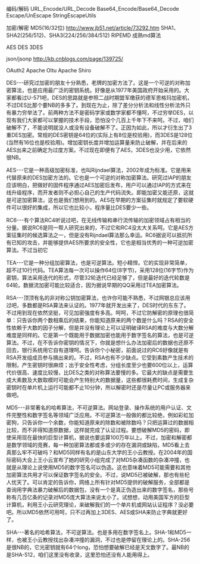 编码/解码
URL_Encode/URL_Decode
Base64_Encode/Base64_Decode
Escape/UnEscape		StringEscapeUtils

加密/解密
MD5(16/32位) http://www.jb51.net/article/73292.htm
SHA1、SHA2(256/512)、SHA3(224/256/384/512)
RIPEMD 成熟md算法

AES
DES
3DES

json/jsonp http://kb.cnblogs.com/page/139725/

OAuth2  Apache Oltu Apache Shiro

DES---研究过加密的朋友十分熟悉，老牌的加密方法了。这是一个可逆的对称加密算法，也是应用最广泛的密钥系统。好像是从1977年美国政府开始采用的。大家都看过U-571吧，DES的思路就是参照二战时期盟军缴获的德军恩格玛加密机，不过DES比那个要NB的多多了。到现在为止，除了差分分析法和线性分析法外只有暴力穷举法了。前两种方法不是密码学家或数学家都不懂呵，不过穷举DES，以现有我们大家都可以掌握的技术手段，恐怕没个几百上千年下不来呵。不过，咱们破解不了，不能说明就没人或没有设备破解不了。正因为如此，所以才衍生出了3重DES加密。常规的DES密钥是64位的(实际上有8位是校验用)，而3DES是128位(当然有16位也是校验用)。增加密钥长度并增加运算量来防止破解，并在后来的AES出来之前确定为过度方案。不过现在即便有了AES，3DES也没少用，它依然很NB。


AES---它是一种高级加密标准，也叫Rijndael算法，2002年成为标准。它是用来代替原来的DES加密方法的。它也是一个可逆的对称加密算法。研究过IAP的朋友应该明白，把做好的固件程序通过AES加密后发布，用户可以通过IAP的方式来在线升级程序，而开发者则不必担心自己的生产代码流失。即能加密又能还原，这就是可逆加密算法，这也是我们想用到的。AES在早期的方案征集时就规定了要软硬件可以很好的集成，所以它也比较小，程序量比DES要少一些。


RC6---有个算法RC4听说过吧，在无线传输和串行流传输的加密领域占有相当的分量。据说RC6是同一帮人研究出来的，不过它和RC4没太大关系呵。它是AES方案征集时的候选算法之一，但是没有Rijndael算法那么幸运。RC6据说可以抵抗所有已知的攻击，并能够提供AES所要求的安全性，它也是相当优秀的一种可逆加密算法。不过当初它


TEA---它是一种分组加密算法，也是可逆算法。短小精悍。它的实现非常简单，超不过10行代码。TEA算法每一次可以操作64位(8字节)，采用128位(16字节)作为密钥，算法采用迭代的形式，尽管32轮迭代已经足够了，但是最好的迭代轮数是64轮。数据流加密可能比较适合，因为据说早期的QQ采用过TEA加密算法。


RSA---顶顶有名的非对称公钥加密算法，也许你可能不熟悉，不过网银总应该用过吧，多数都是RSA算法来认证的。1977年就开发出来了，DES时代的东东了。不过用到现在依然坚挺，可见加密强度有多高。呵呵，不过它防解密的原理也很简单：只告诉你两个数相乘后的结果，你能知道原来的两个数是什么吗？RSA的安全性依赖于大数的因子分解，但是并没有理论上可以证明破译RSA的难度与大数分解难度是同样的。它是第一个既能用于数据加密也能用于数字签名的算法，也是可逆算法。不过，在不告诉你密钥的情况下，你就是想什么办法加密后的数据也还原不回去，银行系统用它自有道理呵。告诉你个小秘密，前面说过的RC6好像就是有RSA开发组成员参与搞出来的。不过，RSA也有不少缺点。它受到素数产生技术的限制，产生密钥时很麻烦；出于安全性考虑，分组长度至少也要600位以上，运算代价很高、速度比较慢，比DES之类的对称算法要慢的多。它最大的缺点是需要生成大素数及大数取模时可能会产生特别大的数据量，这些都很耗费时间，生成复杂密钥时在单片机上运行可能都不止10分钟，所以解密时还是尽量让PC或服务器来做吧。

MD5---非常著名的哈希算法，不可逆算法。网站登录、操作系统的用户认证、文件完整性和数字签名等领域广泛应用。不可逆算法一般做的都比较绝，例如彩虹加密狗，只告诉你一个余数，你能知道原来的除数和被除数吗？只把运算过的数据相比较，而不非得知道原数据，这样就完成了认证过程。要想破解MD5的密码，即使采用现在最快的巨型计算机，据说也要运算100万年以上。不过，加密和解密都是数学领域的竞赛，每一种加密算法都或多或少的存在漏洞或缺陷，MD5看上去真那么牢不可破吗？和MD5同样有名的是山东大学的王小云教授。在2004年的国际密码大会上王小云宣布了她的研究小组完成了对MD5杂凑函数的杂凑冲撞，也就是从理论上说使用MD5的数字签名可以伪造。这也意味着MD5可能需要和其他加密算法共用才可以保证数字签名的安全。不过，说MD5已被破解，那也有些杞人忧天了。可以肯定的告诉你，网络上所有针对MD5提供的破解服务，全部都是查询用字典法暴力破解后的数据包，没有一个是真正伪造出来的数字签名，那些号称有几百亿条的记录对MD5庞大算法来说太小了。试想想，动用美国军方的巨型计算机，利用王小云研究理论，来破解我们的一个单片机或网站认证程序？没必要吧。所以MD5依然可用呵，只不过再加上3DES、AES或SHA来防止字典就更好了。


SHA---著名的哈希算法，不可逆算法。也是多用在数字签名上。SHA-1和MD5一样，也被王小云教授找出杂凑冲撞的漏洞，不过也是停留在理论上的。SHA-256是很NB的，它光密钥就有64个long，恐怕想要破解已经是天文数字了。最NB的是SHA-512，咱们这里没有收录，这里恐怕还没有人能用得上。


